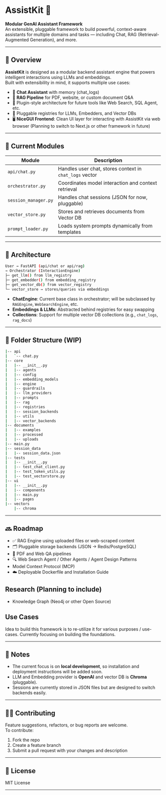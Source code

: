 # AssistKit 🧠

**Modular GenAI Assistant Framework**  
An extensible, pluggable framework to build powerful, context-aware assistants for multiple domains and tasks — including Chat, RAG (Retrieval-Augmented Generation), and more.

---

## 🚀 Overview

**AssistKit** is designed as a modular backend assistant engine that powers intelligent interactions using LLMs and embeddings.  
Built with extensibility in mind, it supports multiple use cases:

- 💬 **Chat Assistant** with memory (chat_logs)
- 📄 **RAG Pipeline** for PDF, website, or custom document Q&A
- 🧩 Plugin-style architecture for future tools like Web Search, SQL Agent, etc.
- 🔗 Pluggable registries for LLMs, Embedders, and Vector DBs
- 🖥️ **NiceGUI Frontend**: Clean UI layer for interacting with AssistKit via web browser (Planning to switch to Next.js or other framework in future)

---

## 🔧 Current Modules

| Module          | Description                                              |
|-----------------|----------------------------------------------------------|
| `api/chat.py`   | Handles user chat, stores context in `chat_logs` vector  |
| `orchestrator.py` | Coordinates model interaction and context retrieval |
| `session_manager.py` | Handles chat sessions (JSON for now, pluggable)     |
| `vector_store.py` | Stores and retrieves documents from Vector DB          |
| `prompt_loader.py` | Loads system prompts dynamically from templates       |

---

## 🧠 Architecture
```bash
User → FastAPI (api/chat or api/rag)
→ Orchestrator (InteractionEngine)
├─ get_llm() from llm_registry
├─ get_embedder() from embedding_registry
├─ get_vector_db() from vector_registry
└─ vector_store → stores/queries via embeddings
```
- **ChatEngine**: Current base class in orchestrator; will be subclassed by `RAGEngine`, `WebSearchEngine`, etc.
- **Embeddings & LLMs**: Abstracted behind registries for easy swapping
- **Collections**: Support for multiple vector DB collections (e.g., `chat_logs`, `rag_docs`)

---

## 📁 Folder Structure (WIP)
```bash
|-- api
|   `-- chat.py
|-- core
|   |-- __init__.py
|   |-- agents
|   |-- config
|   |-- embedding_models
|   |-- engine
|   |-- guardrails
|   |-- llm_providers
|   |-- prompts
|   |-- rag
|   |-- registries
|   |-- session_backends
|   |-- utils
|   |-- vector_backends
|-- documents
|   |-- examples
|   |-- processed
|   |-- uploads
|-- main.py
|-- session_data
|   |-- session_data.json
|-- tests
|   |-- __init__.py
|   |-- test_chat_client.py
|   |-- test_token_utils.py
|   |-- test_vectorstore.py
|-- ui
|   |-- __init__.py
|   |-- components
|   |-- main.py
|   |-- pages
|-- vectors
    |-- chroma
```

---

## 🔜 Roadmap

- ✅ RAG Engine using uploaded files or web-scraped content
- 🗂 Pluggable storage backends (JSON → Redis/PostgreSQL)
- 🧾 PDF and Web QA pipelines
- 🔍 Web Search Agent / Other Agents / Agent Design Patterns
- Model Context Protocol (MCP)
- ☁️ Deployable Dockerfile and Installation Guide

## Research (Planning to include) 

- Knowledge Graph (Neo4j or other Open Source)

## Use Cases

Idea to build this framework is to re-utilize it for various purposes / use-cases. Currently focusing on building the foundations.

---

## 📌 Notes

- The current focus is on **local development**, so installation and deployment instructions will be added soon.
- LLM and Embedding provider is **OpenAI** and vector DB is **Chroma** (pluggable).
- Sessions are currently stored in JSON files but are designed to switch backends easily.

---

## 🧑‍💻 Contributing

Feature suggestions, refactors, or bug reports are welcome.  
To contribute:

1. Fork the repo
2. Create a feature branch
3. Submit a pull request with your changes and description

---

## 📄 License

MIT License

---
